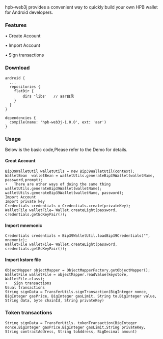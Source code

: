 hpb-web3j provides a convenient way to quickly build your own HPB wallet for Android developers.

### Features
•	Create Account

•	Import Account

•	Sign transactions
### Download

```
android {
  ...
  repositories {
    flatDir {
        dirs 'libs'   // aar目录
    }
  }
}

dependencies {
  compile(name: 'hpb-web3j-1.0.0', ext: 'aar')
}

```


### Usage
Below is the basic code,Please refer to the Demo for details.

#### Creat Account
```
Bip39WalletUtil walletUtils = new Bip39WalletUtil(context);
WalletBean  walletBean = walletUtils.generateBip39Wallet(walletName,                                      password,prompt);
•	There are other ways of doing the same thing
walletUtils.generateBip39Wallet(walletName);
walletUtils.generateBip39Wallet(walletName, password);
Import Account
Import private key
Credentials credentials = Credentials.create(privateKey);
WalletFile walletFile= Wallet.createLight(password, credentials.getEcKeyPair());

```

#### Import mnemonic

```
Credentials credentials = Bip39WalletUtil.loadBip39Credentials("", mnemonic);
WalletFile walletFile= Wallet.createLight(password, credentials.getEcKeyPair());
```


#### Import kstore file

```
ObjectMapper objectMapper = ObjectMapperFactory.getObjectMapper();
WalletFile walletFile = objectMapper.readValue(keystore, WalletFile.class);
•	Sign transactions
Usual transactions
String signData = TransferUtils.signTransaction(BigInteger nonce, BigInteger gasPrice, BigInteger gasLimit, String to,BigInteger value, String data, byte chainId, String privateKey)
```
### Token transactions

```
String signData = TransferUtils. tokenTransaction(BigInteger nonce,BigInteger gasPrice,BigInteger gasLimit,String privateKey, String contractAddress, String toAddress, BigDecimal amount)

```

